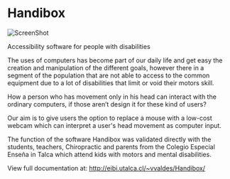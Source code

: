 Handibox
========
![ScreenShot](http://eibi.utalca.cl/~vvaldes/Handibox/_images/handiboxicontransparenbg.png)

 Accessibility software for people with disabilities
 
The uses of computers has become part of our daily life and get easy the creation and manipulation of the different goals, however there in a segment of the population that are not able to access to the common equipment due to a lot of disabilities that limit or void their motors skill.

How a person who has movement only in his head can interact with the ordinary computers, if those aren’t design it for these kind of users?

Our aim is to give users the option to replace a mouse with a low-cost webcam which can interpret a user's head movement as computer input.

The function of the software Handibox was validated directly with the students, teachers, Chiropractic and parents from the Colegio Especial Enseña in Talca which attend kids with motors and mental disabilities.

View full documentation at: http://eibi.utalca.cl/~vvaldes/Handibox/


